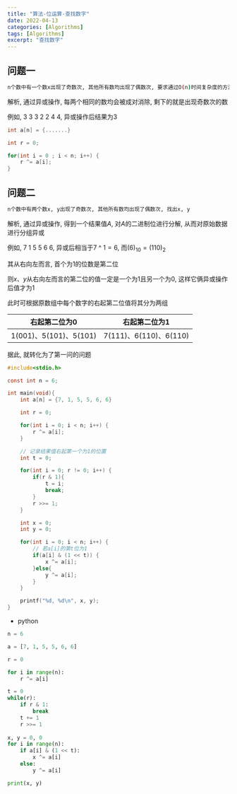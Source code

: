 ```yaml
---
title: "算法-位运算-查找数字"
date: 2022-04-13
categories: [Algorithms]
tags: [Algorithms]
excerpt: "查找数字"
---
```


## 问题一

```sh
n个数中有一个数x出现了奇数次, 其他所有数均出现了偶数次, 要求通过O(n)时间复杂度的方法, 求x
```

解析, 通过异或操作, 每两个相同的数均会被成对消除, 剩下的就是出现奇数次的数

例如, $3$ $3$ $3$ $2$ $2$ $4$ $4$, 异或操作后结果为$3$

```c
int a[n] = {.......}

int r = 0;

for(int i = 0 ; i < n; i++) {
    r ^= a[i];
}
```

## 问题二

```sh
n个数中有两个数x, y出现了奇数次, 其他所有数均出现了偶数次, 找出x, y
```

解析, 通过异或操作, 得到一个结果值$A$, 对$A$的二进制位进行分解, 从而对原始数据进行分组异或

例如, $7$ $1$ $5$ $5$ $6$ $6$, 异或后相当于$7$ ^ $1 = 6$, 而$(6)_{10} = (110)_{2}$

其从右向左而言, 首个为$1$的位数是第二位

则$x、y$从右向左而言的第二位的值一定是一个为$1$且另一个为$0$, 这样它俩异或操作后值才为$1$

此时可根据原数组中每个数字的右起第二位值将其分为两组


| 右起第二位为$0$            | 右起第二位为$1$            |
| -------------------------- | -------------------------- |
| $1(001) 、5(101) 、5(101)$ | $7(111) 、6(110) 、6(110)$ |

据此, 就转化为了第一问的问题

```c
#include<stdio.h>

const int n = 6;

int main(void){
    int a[n] = {7, 1, 5, 5, 6, 6}

    int r = 0;

    for(int i = 0; i < n; i++) {
        r ^= a[i];
    }

    // 记录结果值右起第一个为1的位置
    int t = 0;

    for(int i = 0; r != 0; i++) {
        if(r & 1){
            t = i;
            break;
        }
        r >>= 1;
    }

    int x = 0;
    int y = 0;

    for(int i = 0; i < n; i++) {
        // 若a[i]的第t位为1
        if(a[i] & (1 << t)) {
            x ^= a[i];
        }else{
            y ^= a[i];
        }
    }

    printf("%d, %d\n", x, y);
}
```

- python

```py
n = 6

a = [7, 1, 5, 5, 6, 6]

r = 0

for i in range(n):
    r ^= a[i]

t = 0
while(r):
    if r & 1:
        break
    t += 1
    r >>= 1
    
x, y = 0, 0
for i in range(n):
    if a[i] & (1 << t):
        x ^= a[i]
    else:
        y ^= a[i]

print(x, y)
```